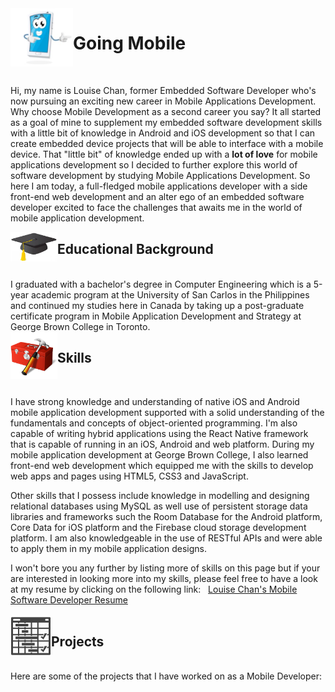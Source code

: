 
<img align="left" src="./images/mobile_icon.png" alt="Mobile phone cartoon" width=100 />

# Going Mobile        
<br>

Hi, my name is Louise Chan, former Embedded Software Developer who's now pursuing an exciting new career in Mobile Applications Development. Why choose Mobile Development as a second career you say? It all started as a goal of mine to supplement my embedded software development skills with a little bit of knowledge in Android and iOS development so that I can create embedded device projects that will be able to interface with a mobile device. That "little bit" of knowledge ended up with a **lot of love** for mobile applications development so I decided to further explore this world of software development by studying Mobile Applications Development. So here I am today, a full-fledged mobile applications developer with a side front-end web development and an alter ego of an embedded software developer excited to face the challenges that awaits me in the world of mobile application development.

<img align="left" src="./images/graduation_cap.png" alt="Graduation cap icon" width=75 />

## Educational Background
<br>
I graduated with a bachelor's degree in Computer Engineering which is a 5-year academic program at the University of San Carlos in the Philippines and continued my studies here in Canada by taking up a post-graduate certificate program in Mobile Application Development and Strategy at George Brown College in Toronto.  
<br>
<img align="left" src="./images/toolbox.png" alt="Toolbox icon" width=75 /> 

## Skills
<br>

I have strong knowledge and understanding of native iOS and Android mobile application development supported with a solid understanding of the fundamentals and concepts of object-oriented programming. I'm also capable of writing hybrid applications using the React Native framework that is capable of running in an iOS, Android and web platform. During my mobile application development at George Brown College, I also learned front-end web development which equipped me with the skills to develop web apps and pages using HTML5, CSS3 and JavaScript.  

Other skills that I possess include knowledge in modelling and designing relational databases using MySQL as well use of persistent storage data libraries and frameworks such the Room Database for the Android platform, Core Data for iOS platform and the Firebase cloud storage development platform. I am also knowledgeable in the use of RESTful APIs and were able to apply them in my mobile application designs.

I won't bore you any further by listing more of skills on this page but if your are interested in looking more into my skills, please feel free to have a look at my resume by clicking on the following link:   <a href="./docs/LChan Mobile Developer Resume.pdf" target="_blank">Louise Chan's Mobile Software Developer Resume</a>
<br><br>
<img align="left" src="./images/project_icon.png" alt="Project schedule icon" width=65 /> 

## Projects
<br>
Here are some of the projects that I have worked on as a Mobile Developer:








